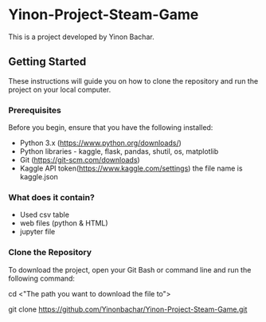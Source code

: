 # Yinon-Project-Steam-Game

This is a project developed by Yinon Bachar.

## Getting Started

These instructions will guide you on how to clone the repository and run the project on your local computer.

### Prerequisites

Before you begin, ensure that you have the following installed:

- Python 3.x (https://www.python.org/downloads/)
- Python libraries - kaggle, flask, pandas, shutil, os, matplotlib
- Git (https://git-scm.com/downloads)
- Kaggle API token(https://www.kaggle.com/settings) the file name is kaggle.json

### What does it contain?
- Used csv table
- web files (python & HTML)
- jupyter file

### Clone the Repository

To download the project, open your Git Bash or command line and run the following command:

cd <"The path you want to download the file to">

git clone https://github.com/Yinonbachar/Yinon-Project-Steam-Game.git
